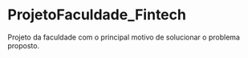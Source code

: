 # ProjetoFaculdade_Fintech
Projeto da faculdade com o principal motivo de solucionar o problema proposto.

